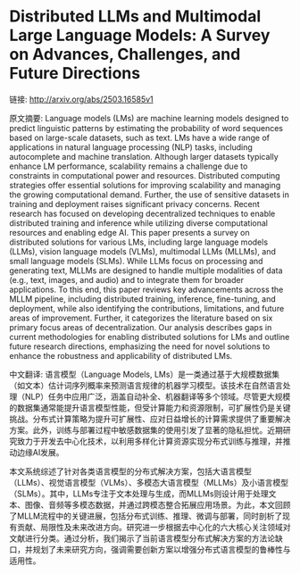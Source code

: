 # Distributed LLMs and Multimodal Large Language Models: A Survey on Advances, Challenges, and Future Directions

链接: http://arxiv.org/abs/2503.16585v1

原文摘要:
Language models (LMs) are machine learning models designed to predict
linguistic patterns by estimating the probability of word sequences based on
large-scale datasets, such as text. LMs have a wide range of applications in
natural language processing (NLP) tasks, including autocomplete and machine
translation. Although larger datasets typically enhance LM performance,
scalability remains a challenge due to constraints in computational power and
resources. Distributed computing strategies offer essential solutions for
improving scalability and managing the growing computational demand. Further,
the use of sensitive datasets in training and deployment raises significant
privacy concerns. Recent research has focused on developing decentralized
techniques to enable distributed training and inference while utilizing diverse
computational resources and enabling edge AI. This paper presents a survey on
distributed solutions for various LMs, including large language models (LLMs),
vision language models (VLMs), multimodal LLMs (MLLMs), and small language
models (SLMs). While LLMs focus on processing and generating text, MLLMs are
designed to handle multiple modalities of data (e.g., text, images, and audio)
and to integrate them for broader applications. To this end, this paper reviews
key advancements across the MLLM pipeline, including distributed training,
inference, fine-tuning, and deployment, while also identifying the
contributions, limitations, and future areas of improvement. Further, it
categorizes the literature based on six primary focus areas of
decentralization. Our analysis describes gaps in current methodologies for
enabling distributed solutions for LMs and outline future research directions,
emphasizing the need for novel solutions to enhance the robustness and
applicability of distributed LMs.

中文翻译:
语言模型（Language Models, LMs）是一类通过基于大规模数据集（如文本）估计词序列概率来预测语言规律的机器学习模型。该技术在自然语言处理（NLP）任务中应用广泛，涵盖自动补全、机器翻译等多个领域。尽管更大规模的数据集通常能提升语言模型性能，但受计算能力和资源限制，可扩展性仍是关键挑战。分布式计算策略为提升可扩展性、应对日益增长的计算需求提供了重要解决方案。此外，训练与部署过程中敏感数据集的使用引发了显著的隐私担忧。近期研究致力于开发去中心化技术，以利用多样化计算资源实现分布式训练与推理，并推动边缘AI发展。

本文系统综述了针对各类语言模型的分布式解决方案，包括大语言模型（LLMs）、视觉语言模型（VLMs）、多模态大语言模型（MLLMs）及小语言模型（SLMs）。其中，LLMs专注于文本处理与生成，而MLLMs则设计用于处理文本、图像、音频等多模态数据，并通过跨模态整合拓展应用场景。为此，本文回顾了MLLM流程中的关键进展，包括分布式训练、推理、微调与部署，同时剖析了现有贡献、局限性及未来改进方向。研究进一步根据去中心化的六大核心关注领域对文献进行分类。通过分析，我们揭示了当前语言模型分布式解决方案的方法论缺口，并规划了未来研究方向，强调需要创新方案以增强分布式语言模型的鲁棒性与适用性。
